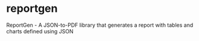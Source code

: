 # reportgen
ReportGen - A JSON-to-PDF library that generates a report with tables and charts defined using JSON
